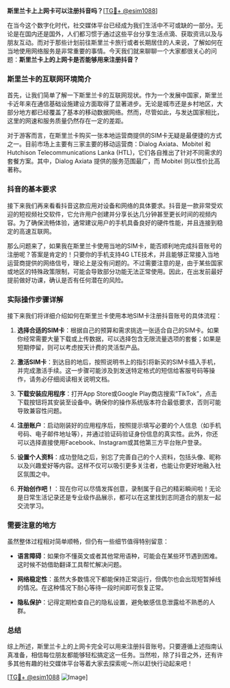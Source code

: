 **斯里兰卡上上网卡可以注册抖音吗？**[[TG💪+ @esim1088](https://t.me/s/esim1088)]

在当今这个数字化时代，社交媒体平台已经成为我们生活中不可或缺的一部分。无论是在国内还是国外，人们都习惯于通过这些平台分享生活点滴、获取资讯以及与朋友互动。而对于那些计划前往斯里兰卡旅行或者长期居住的人来说，了解如何在当地使用网络服务是非常重要的事情。今天我们就来聊聊一个大家都很关心的问题：**斯里兰卡上的上网卡是否能够用来注册抖音？**

### 斯里兰卡的互联网环境简介

首先，让我们简单了解一下斯里兰卡的互联网现状。作为一个发展中国家，斯里兰卡近年来在通信基础设施建设方面取得了显著进步。无论是城市还是乡村地区，大部分地方都已经覆盖了基本的移动数据网络。然而，尽管如此，与发达国家相比，这里的网速和服务质量仍然存在一定的差距。

对于游客而言，在斯里兰卡购买一张本地运营商提供的SIM卡无疑是最便捷的方式之一。目前市场上主要有三家主要的移动运营商：Dialog Axiata、Mobitel 和 Hutchison Telecommunications Lanka (HTL)，它们各自推出了针对不同需求的套餐方案。其中，Dialog Axiata 提供的服务范围最广，而 Mobitel 则以性价比高著称。

### 抖音的基本要求

接下来我们再来看看抖音这款应用对设备和网络的具体要求。抖音是一款非常受欢迎的短视频社交软件，它允许用户创建并分享长达几分钟甚至更长时间的视频内容。为了确保流畅体验，通常建议用户的手机具备良好的硬件性能，并且连接到稳定的高速互联网。

那么问题来了，如果我在斯里兰卡使用当地的SIM卡，能否顺利地完成抖音账号的注册呢？答案是肯定的！只要你的手机支持4G LTE技术，并且能够正常接入当地运营商提供的网络信号，理论上是没有问题的。不过需要注意的是，由于某些国家或地区的特殊政策限制，可能会导致部分功能无法正常使用。因此，在出发前最好提前做好功课，确认是否有任何潜在的风险。

### 实际操作步骤详解

接下来我们将详细介绍如何在斯里兰卡使用本地SIM卡注册抖音账号的具体流程：

1. **选择合适的SIM卡**：根据自己的预算和需求挑选一张适合自己的SIM卡。如果你经常需要大量下载或上传数据，可以选择包含无限流量选项的套餐；如果是短期停留，则可以考虑按天计费的灵活型产品。
   
2. **激活SIM卡**：到达目的地后，按照说明书上的指引将新买的SIM卡插入手机，并完成激活手续。这一步骤可能涉及到发送特定格式的短信给客服号码等操作，请务必仔细阅读相关说明文档。

3. **下载安装应用程序**：打开App Store或Google Play商店搜索“TikTok”，点击下载按钮将其安装至设备中。确保你的操作系统版本符合最低要求，否则可能导致兼容性问题。

4. **注册账户**：启动刚装好的应用程序后，按照提示填写必要的个人信息（如手机号码、电子邮件地址等），并通过验证码验证身份信息的真实性。此外，你还可以选择直接使用Facebook、Instagram或其他第三方平台账户登录。

5. **设置个人资料**：成功登陆之后，别忘了完善自己的个人资料，包括头像、昵称以及兴趣爱好等内容。这样不仅可以吸引更多关注者，也能让你更好地融入社区氛围之中。

6. **开始创作吧！**：现在你可以尽情发挥创意，录制属于自己的精彩瞬间啦！无论是日常生活记录还是专业级作品展示，都可以在这里找到志同道合的朋友一起交流学习。

### 需要注意的地方

虽然整体过程相对简单顺畅，但仍有一些细节值得特别留意：

- **语言障碍**：如果你不懂英文或者其他常用语种，可能会在某些环节遇到困难。这时候不妨借助翻译工具帮忙解决问题。
  
- **网络稳定性**：虽然大多数情况下都能保持正常运行，但偶尔也会出现短暂掉线的情况。在这种情况下耐心等待一段时间即可恢复正常。
  
- **隐私保护**：记得定期检查自己的隐私设置，避免敏感信息泄露给不熟悉的人群。

### 总结

综上所述，斯里兰卡上的上网卡完全可以用来注册抖音账号。只要遵循上述指南认真准备，相信每位朋友都能够轻松搞定这一任务。当然啦，除了抖音之外，还有许多其他有趣的社交媒体平台等着大家去探索呢～所以赶快行动起来吧！

[[TG💪+ @esim1088](https://t.me/s/esim1088) ![Image](https://i.postimg.cc/4NQfJmqS/Snipaste-2025-05-13-00-14-12.png)]